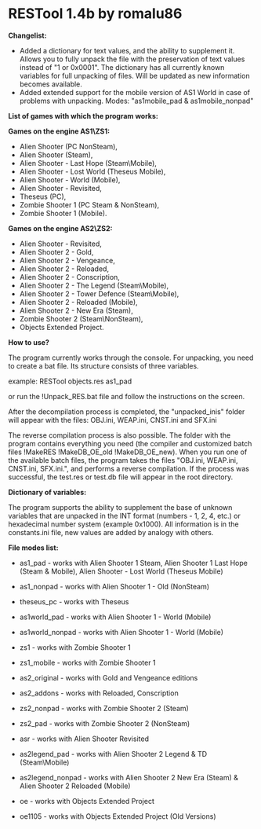 # RESTool 1.4b by romalu86

**Changelist:**
- Added a dictionary for text values, and the ability to supplement it. Allows you to fully unpack the file with the preservation of text values instead of "1 or 0x0001".
 The dictionary has all currently known variables for full unpacking of files. Will be updated as new information becomes available.
- Added extended support for the mobile version of AS1 World in case of problems with unpacking. Modes: "as1mobile_pad & as1mobile_nonpad"

**List of games with which the program works:**

**Games on the engine AS1\ZS1:**
- Alien Shooter (PC NonSteam),
- Alien Shooter (Steam),
- Alien Shooter - Last Hope (Steam\Mobile),
- Alien Shooter - Lost World (Theseus Mobile),
- Alien Shooter - World (Mobile),
- Alien Shooter - Revisited,
- Theseus (PC),
- Zombie Shooter 1 (PC Steam & NonSteam),
- Zombie Shooter 1 (Mobile).

**Games on the engine AS2\ZS2:**
- Alien Shooter - Revisited,
- Alien Shooter 2 - Gold,
- Alien Shooter 2 - Vengeance,
- Alien Shooter 2 - Reloaded,
- Alien Shooter 2 - Conscription,
- Alien Shooter 2 - The Legend (Steam\Mobile),
- Alien Shooter 2 - Tower Defence (Steam\Mobile),
- Alien Shooter 2 - Reloaded (Mobile),
- Alien Shooter 2 - New Era (Steam),
- Zombie Shooter 2 (Steam\NonSteam),
- Objects Extended Project.

**How to use?**

The program currently works through the console. For unpacking, you need to create a bat file. Its structure consists of three variables.

example: RESTool objects.res as1_pad

or run the !Unpack_RES.bat file and follow the instructions on the screen.

After the decompilation process is completed, the "unpacked_inis" folder will appear with the files: OBJ.ini, WEAP.ini, CNST.ini and SFX.ini

The reverse compilation process is also possible. The folder with the program contains everything you need (the compiler and customized batch files !MakeRES !MakeDB_OE_old !MakeDB_OE_new). When you run one of the available batch files, the program takes the files "OBJ.ini, WEAP.ini, CNST.ini, SFX.ini.", and performs a reverse compilation. If the process was successful, the test.res or test.db file will appear in the root directory.

**Dictionary of variables:**

The program supports the ability to supplement the base of unknown variables that are unpacked in the INT format (numbers - 1, 2, 4, etc.) or hexadecimal number system (example 0x1000). All information is in the constants.ini file, new values are added by analogy with others.

**File modes list:**

- as1_pad - works with Alien Shooter 1 Steam, Alien Shooter 1 Last Hope (Steam & Mobile), Alien Shooter - Lost World (Theseus Mobile)

- as1_nonpad - works with Alien Shooter 1 - Old (NonSteam)

- theseus_pc - works with Theseus

- as1world_pad - works with Alien Shooter 1 - World (Mobile)

- as1world_nonpad - works with Alien Shooter 1 - World (Mobile)

- zs1 - works with Zombie Shooter 1

- zs1_mobile - works with Zombie Shooter 1

- as2_original - works with Gold and Vengeance editions

- as2_addons - works with Reloaded, Conscription

- zs2_nonpad - works with Zombie Shooter 2 (Steam)

- zs2_pad - works with Zombie Shooter 2 (NonSteam)

- asr - works with Alien Shooter Revisited

- as2legend_pad - works with Alien Shooter 2 Legend & TD (Steam\Mobile)

- as2legend_nonpad - works with Alien Shooter 2 New Era (Steam) & Alien Shooter 2 Reloaded (Mobile)

- oe - works with Objects Extended Project

- oe1105 - works with Objects Extended Project (Old Versions)

